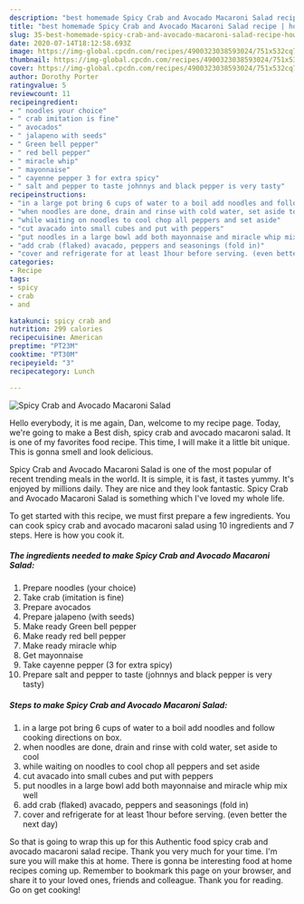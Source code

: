 ```yaml
---
description: "best homemade Spicy Crab and Avocado Macaroni Salad recipe | how to make easy Spicy Crab and Avocado Macaroni Salad"
title: "best homemade Spicy Crab and Avocado Macaroni Salad recipe | how to make easy Spicy Crab and Avocado Macaroni Salad"
slug: 35-best-homemade-spicy-crab-and-avocado-macaroni-salad-recipe-how-to-make-easy-spicy-crab-and-avocado-macaroni-salad
date: 2020-07-14T18:12:58.693Z
image: https://img-global.cpcdn.com/recipes/4900323038593024/751x532cq70/spicy-crab-and-avocado-macaroni-salad-recipe-main-photo.jpg
thumbnail: https://img-global.cpcdn.com/recipes/4900323038593024/751x532cq70/spicy-crab-and-avocado-macaroni-salad-recipe-main-photo.jpg
cover: https://img-global.cpcdn.com/recipes/4900323038593024/751x532cq70/spicy-crab-and-avocado-macaroni-salad-recipe-main-photo.jpg
author: Dorothy Porter
ratingvalue: 5
reviewcount: 11
recipeingredient:
- " noodles your choice"
- " crab imitation is fine"
- " avocados"
- " jalapeno with seeds"
- " Green bell pepper"
- " red bell pepper"
- " miracle whip"
- " mayonnaise"
- " cayenne pepper 3 for extra spicy"
- " salt and pepper to taste johnnys and black pepper is very tasty"
recipeinstructions:
- "in a large pot bring 6 cups of water to a boil add noodles and follow cooking directions on box."
- "when noodles are done, drain and rinse with cold water, set aside to cool"
- "while waiting on noodles to cool chop all peppers and set aside"
- "cut avacado into small cubes and put with peppers"
- "put noodles in a large bowl add both mayonnaise and miracle whip mix well"
- "add crab (flaked) avacado, peppers and seasonings (fold in)"
- "cover and refrigerate for at least 1hour before serving. (even better the next day)"
categories:
- Recipe
tags:
- spicy
- crab
- and

katakunci: spicy crab and 
nutrition: 299 calories
recipecuisine: American
preptime: "PT23M"
cooktime: "PT30M"
recipeyield: "3"
recipecategory: Lunch

---
```



![Spicy Crab and Avocado Macaroni Salad](https://img-global.cpcdn.com/recipes/4900323038593024/751x532cq70/spicy-crab-and-avocado-macaroni-salad-recipe-main-photo.jpg)

Hello everybody, it is me again, Dan, welcome to my recipe page. Today, we're going to make a Best dish, spicy crab and avocado macaroni salad. It is one of my favorites food recipe. This time, I will make it a little bit unique. This is gonna smell and look delicious.

Spicy Crab and Avocado Macaroni Salad is one of the most popular of recent trending meals in the world. It is simple, it is fast, it tastes yummy. It's enjoyed by millions daily. They are nice and they look fantastic. Spicy Crab and Avocado Macaroni Salad is something which I've loved my whole life.




To get started with this recipe, we must first prepare a few ingredients. You can cook spicy crab and avocado macaroni salad using 10 ingredients and 7 steps. Here is how you cook it.

<!--inarticleads1-->

##### The ingredients needed to make Spicy Crab and Avocado Macaroni Salad:

1. Prepare  noodles (your choice)
1. Take  crab (imitation is fine)
1. Prepare  avocados
1. Prepare  jalapeno (with seeds)
1. Make ready  Green bell pepper
1. Make ready  red bell pepper
1. Make ready  miracle whip
1. Get  mayonnaise
1. Take  cayenne pepper (3 for extra spicy)
1. Prepare  salt and pepper to taste (johnnys and black pepper is very tasty)




<!--inarticleads2-->

##### Steps to make Spicy Crab and Avocado Macaroni Salad:

1. in a large pot bring 6 cups of water to a boil add noodles and follow cooking directions on box.
1. when noodles are done, drain and rinse with cold water, set aside to cool
1. while waiting on noodles to cool chop all peppers and set aside
1. cut avacado into small cubes and put with peppers
1. put noodles in a large bowl add both mayonnaise and miracle whip mix well
1. add crab (flaked) avacado, peppers and seasonings (fold in)
1. cover and refrigerate for at least 1hour before serving. (even better the next day)




So that is going to wrap this up for this Authentic food spicy crab and avocado macaroni salad recipe. Thank you very much for your time. I'm sure you will make this at home. There is gonna be interesting food at home recipes coming up. Remember to bookmark this page on your browser, and share it to your loved ones, friends and colleague. Thank you for reading. Go on get cooking!
